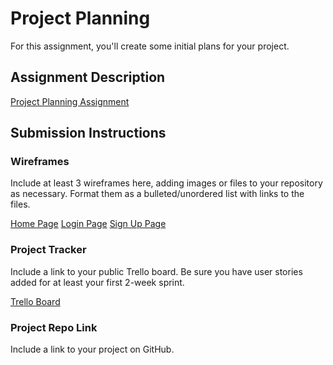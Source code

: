 # Project Planning

For this assignment, you'll create some initial plans for your project.

## Assignment Description

[Project Planning Assignment](https://education.launchcode.org/liftoff/modules/assignments/project-planning)

## Submission Instructions

### Wireframes

Include at least 3 wireframes here, adding images or files to your repository as necessary. Format them as a bulleted/unordered list with links to the files.

[Home Page](https://github.com/Anjana-Asokan/liftoff-assignments/blob/master/P3-Project_Planning/Resources/HomePage.png)
[Login Page](https://github.com/Anjana-Asokan/liftoff-assignments/blob/master/P3-Project_Planning/Resources/LogIn.png)
[Sign Up Page](https://github.com/Anjana-Asokan/liftoff-assignments/blob/master/P3-Project_Planning/Resources/SignUp.png)

### Project Tracker

Include a link to your public Trello board. Be sure you have user stories added for at least your first 2-week sprint.

[Trello Board](https://trello.com/b/GJOpWV6A/launchcode-liftoff)

### Project Repo Link

Include a link to your project on GitHub.
